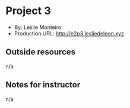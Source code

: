 # Project 3
+ By: Leslie Monteiro
+ Production URL: <http://e2p3.lesliedeleon.xyz>

## Outside resources
n/a

## Notes for instructor
n/a
